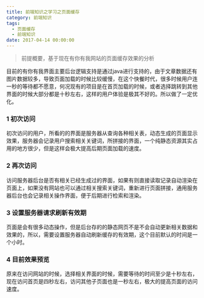 ```yaml
---
title: 前端知识之学习之页面缓存
category: 前端知识
tags:
  - 页面缓存
  - 前端知识
date: 2017-04-14 00:00:00
---
```



>前提概要，基于现在有你有我网站的页面缓存效果的分析

   目前的有你有我界面主要后台逻辑支持是通过java进行支持的，由于文章数据还有图片数据较多，导致页面加载的时候比较缓慢，在这个快餐时代，很多时候用户连一秒的等待都不愿意，何况现有的项目是在首页加载的时候，或者选择跳转到其他界面的时候大部分都是十秒左右，这样的用户体验是极其不好的。所以做了一定优化。


 ### 1 初次访问
 初次访问的用户，所看的的界面是服务器从查询各种相关表，动态生成的页面显示效果，服务器会记录用户搜索相关关键词，所拼接的界面，一个纯静态资源其实占用的地方很少，但是这样会极大提高后期页面加载的速度。
 ### 2 再次访问
访问服务器后台是否有相关已经生成过的界面，如果有则直接读取记录自动渲染在页面上，如果没有网站也可以通过相关搜索关键词，重新进行页面拼接，通用服务器后台也会记录相关操作界面，便于后期进行检索和渲染。
<!-- more -->
 ### 3 设置服务器请求刷新有效期
 页面是会有很多动态操作，但是后台存的的静态网页不是不会自动更新相关数据和效果的，所以，需要设置服务器自动刷新缓存的有效期，这个目前默认的时间是一个小时。
  ### 4 目前效果预览
  原来在访问网站的时候，选择相关界面的时候，需要等待的时间至少是十秒左右，现在访问首页是四秒左右，访问其他子页面也是一秒左右，极大的提高页面的访问速度。
